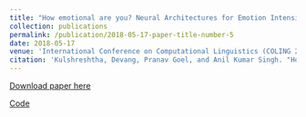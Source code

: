 ```yaml
---
title: "How emotional are you? Neural Architectures for Emotion Intensity Prediction in Microblogs [NEW]"
collection: publications
permalink: /publication/2018-05-17-paper-title-number-5
date: 2018-05-17
venue: 'International Conference on Computational Linguistics (COLING 2018)'
citation: 'Kulshreshtha, Devang, Pranav Goel, and Anil Kumar Singh. "How emotional are you? Neural Architectures for Emotion Intensity Prediction in Microblogs." Proceedings of the 27th International Conference on Computational Linguistics. 2018.'
---
```


[Download paper here](https://pranav-goel.github.io/files/Coling_Emo_Intensity_Cam_Ready.pdf)


[Code](https://github.com/Pranav-Goel/Neural_Emotion_Intensity_Prediction)
